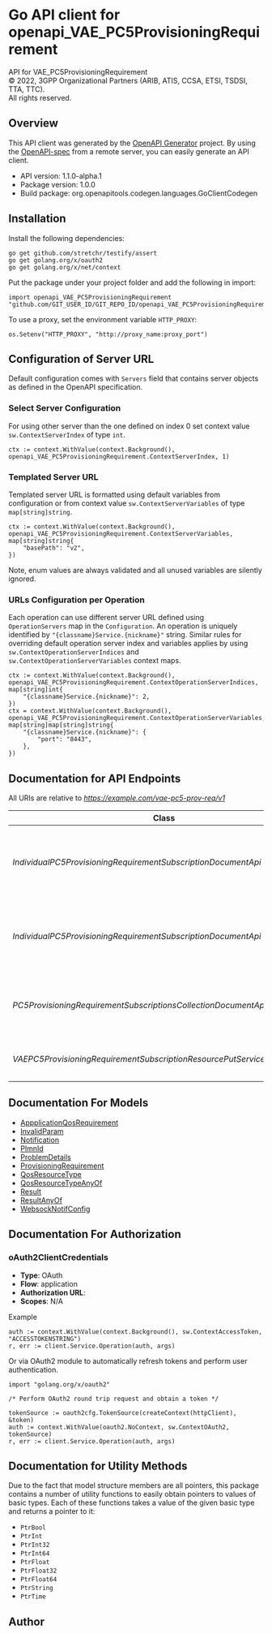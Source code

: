 # Go API client for openapi_VAE_PC5ProvisioningRequirement

API for VAE_PC5ProvisioningRequirement  
© 2022, 3GPP Organizational Partners (ARIB, ATIS, CCSA, ETSI, TSDSI, TTA, TTC).  
All rights reserved.


## Overview
This API client was generated by the [OpenAPI Generator](https://openapi-generator.tech) project.  By using the [OpenAPI-spec](https://www.openapis.org/) from a remote server, you can easily generate an API client.

- API version: 1.1.0-alpha.1
- Package version: 1.0.0
- Build package: org.openapitools.codegen.languages.GoClientCodegen

## Installation

Install the following dependencies:

```shell
go get github.com/stretchr/testify/assert
go get golang.org/x/oauth2
go get golang.org/x/net/context
```

Put the package under your project folder and add the following in import:

```golang
import openapi_VAE_PC5ProvisioningRequirement "github.com/GIT_USER_ID/GIT_REPO_ID/openapi_VAE_PC5ProvisioningRequirement"
```

To use a proxy, set the environment variable `HTTP_PROXY`:

```golang
os.Setenv("HTTP_PROXY", "http://proxy_name:proxy_port")
```

## Configuration of Server URL

Default configuration comes with `Servers` field that contains server objects as defined in the OpenAPI specification.

### Select Server Configuration

For using other server than the one defined on index 0 set context value `sw.ContextServerIndex` of type `int`.

```golang
ctx := context.WithValue(context.Background(), openapi_VAE_PC5ProvisioningRequirement.ContextServerIndex, 1)
```

### Templated Server URL

Templated server URL is formatted using default variables from configuration or from context value `sw.ContextServerVariables` of type `map[string]string`.

```golang
ctx := context.WithValue(context.Background(), openapi_VAE_PC5ProvisioningRequirement.ContextServerVariables, map[string]string{
	"basePath": "v2",
})
```

Note, enum values are always validated and all unused variables are silently ignored.

### URLs Configuration per Operation

Each operation can use different server URL defined using `OperationServers` map in the `Configuration`.
An operation is uniquely identified by `"{classname}Service.{nickname}"` string.
Similar rules for overriding default operation server index and variables applies by using `sw.ContextOperationServerIndices` and `sw.ContextOperationServerVariables` context maps.

```golang
ctx := context.WithValue(context.Background(), openapi_VAE_PC5ProvisioningRequirement.ContextOperationServerIndices, map[string]int{
	"{classname}Service.{nickname}": 2,
})
ctx = context.WithValue(context.Background(), openapi_VAE_PC5ProvisioningRequirement.ContextOperationServerVariables, map[string]map[string]string{
	"{classname}Service.{nickname}": {
		"port": "8443",
	},
})
```

## Documentation for API Endpoints

All URIs are relative to *https://example.com/vae-pc5-prov-req/v1*

Class | Method | HTTP request | Description
------------ | ------------- | ------------- | -------------
*IndividualPC5ProvisioningRequirementSubscriptionDocumentApi* | [**DeletePC5ProvisioningRequirementSubscription**](docs/IndividualPC5ProvisioningRequirementSubscriptionDocumentApi.md#deletepc5provisioningrequirementsubscription) | **Delete** /subscriptions/{subscriptionId} | VAE PC5 Provisioning Requirement Subscription resource delete service Operation
*IndividualPC5ProvisioningRequirementSubscriptionDocumentApi* | [**ReadPC5ProvisioningRequirementSubscription**](docs/IndividualPC5ProvisioningRequirementSubscriptionDocumentApi.md#readpc5provisioningrequirementsubscription) | **Get** /subscriptions/{subscriptionId} | VAE PC5 Provisioning Requirement Subscription resource read service Operation
*PC5ProvisioningRequirementSubscriptionsCollectionDocumentApi* | [**Create**](docs/PC5ProvisioningRequirementSubscriptionsCollectionDocumentApi.md#create) | **Post** /subscriptions | VAE_PC5 Provisioning Requirement resource create service Operation
*VAEPC5ProvisioningRequirementSubscriptionResourcePutServiceOperationApi* | [**UpdatePC5ProvisioningRequirementSubscription**](docs/VAEPC5ProvisioningRequirementSubscriptionResourcePutServiceOperationApi.md#updatepc5provisioningrequirementsubscription) | **Put** /subscriptions/{subscriptionId} | Updates/replaces an existing subscription resource


## Documentation For Models

 - [AppplicationQosRequirement](docs/AppplicationQosRequirement.md)
 - [InvalidParam](docs/InvalidParam.md)
 - [Notification](docs/Notification.md)
 - [PlmnId](docs/PlmnId.md)
 - [ProblemDetails](docs/ProblemDetails.md)
 - [ProvisioningRequirement](docs/ProvisioningRequirement.md)
 - [QosResourceType](docs/QosResourceType.md)
 - [QosResourceTypeAnyOf](docs/QosResourceTypeAnyOf.md)
 - [Result](docs/Result.md)
 - [ResultAnyOf](docs/ResultAnyOf.md)
 - [WebsockNotifConfig](docs/WebsockNotifConfig.md)


## Documentation For Authorization



### oAuth2ClientCredentials


- **Type**: OAuth
- **Flow**: application
- **Authorization URL**: 
- **Scopes**: N/A

Example

```golang
auth := context.WithValue(context.Background(), sw.ContextAccessToken, "ACCESSTOKENSTRING")
r, err := client.Service.Operation(auth, args)
```

Or via OAuth2 module to automatically refresh tokens and perform user authentication.

```golang
import "golang.org/x/oauth2"

/* Perform OAuth2 round trip request and obtain a token */

tokenSource := oauth2cfg.TokenSource(createContext(httpClient), &token)
auth := context.WithValue(oauth2.NoContext, sw.ContextOAuth2, tokenSource)
r, err := client.Service.Operation(auth, args)
```


## Documentation for Utility Methods

Due to the fact that model structure members are all pointers, this package contains
a number of utility functions to easily obtain pointers to values of basic types.
Each of these functions takes a value of the given basic type and returns a pointer to it:

* `PtrBool`
* `PtrInt`
* `PtrInt32`
* `PtrInt64`
* `PtrFloat`
* `PtrFloat32`
* `PtrFloat64`
* `PtrString`
* `PtrTime`

## Author



